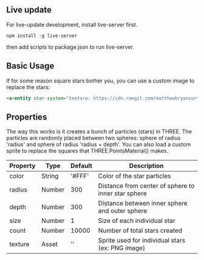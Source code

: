 ## Live update
For live-update development, install live-server first.
```
npm install -g live-server
```

then add scripts to package.json to run live-server.

## Basic Usage

If for some reason square stars bother you, you can use a custom image to replace the stars:

``` html
<a-entity star-system="texture: https://cdn.rawgit.com/matthewbryancurtis/aframe-star-system-component/master/assets/star.svg"></a-entity>
```
## Properties

The way this works is it creates a bunch of particles (stars) in THREE. The particles are randomly placed between two spheres: sphere of radius 'radius' and sphere of radius 'radius + depth'. You can also load a custom sprite to replace the squares that THREE.PointsMaterial() makes.

| Property    | Type   | Default | Description                                         |
|-------------|--------|---------|-----------------------------------------------------|
| color       | String | '#FFF'  | Color of the star particles                         |
| radius      | Number | 300     | Distance from center of sphere to inner star sphere |
| depth       | Number | 300     | Distance between inner sphere and outer sphere      |
| size        | Number | 1       | Size of each individual star                        |
| count       | Number | 10000   | Number of total stars created                       |
| texture     | Asset  | ''      | Sprite used for individual stars (ex: PNG image)    |

